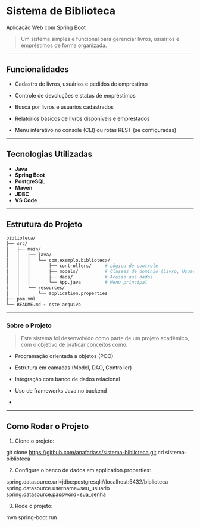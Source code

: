 # Sistema de Biblioteca 
Aplicação Web com Spring Boot

> Um sistema simples e funcional para gerenciar livros, usuários e empréstimos de forma organizada. 
---

##  Funcionalidades
- Cadastro de livros, usuários e pedidos de empréstimo

- Controle de devoluções e status de empréstimos

- Busca por livros e usuários cadastrados

- Relatórios básicos de livros disponíveis e emprestados

- Menu interativo no console (CLI) ou rotas REST (se configuradas)
  
---

##  Tecnologias Utilizadas

- **Java**
- **Spring Boot**
- **PostgreSQL**
- **Maven**
- **JDBC**
- **VS Code**

---

## Estrutura do Projeto

```bash
biblioteca/
├── src/
│   ├── main/
│   │   ├── java/
│   │   │   └── com.exemplo.biblioteca/
│   │   │       ├── controllers/     # Lógica de controle
│   │   │       ├── models/          # Classes de domínio (Livro, Usuario, etc.)
│   │   │       ├── daos/            # Acesso aos dados
│   │   │       └── App.java         # Menu principal
│   │   └── resources/
│   │       └── application.properties
├── pom.xml
└── README.md ← este arquivo
```
---

### Sobre o Projeto

> Este sistema foi desenvolvido como parte de um projeto acadêmico, com o objetivo de praticar conceitos como:

- Programação orientada a objetos (POO)

- Estrutura em camadas (Model, DAO, Controller)

- Integração com banco de dados relacional

- Uso de frameworks Java no backend
- 
---

## Como Rodar o Projeto

1. Clone o projeto:


git clone https://github.com/anafariass/sistema-biblioteca.git
cd sistema-biblioteca


2. Configure o banco de dados em application.properties:

spring.datasource.url=jdbc:postgresql://localhost:5432/biblioteca
spring.datasource.username=seu_usuario
spring.datasource.password=sua_senha

3. Rode o projeto:

mvn spring-boot:run

